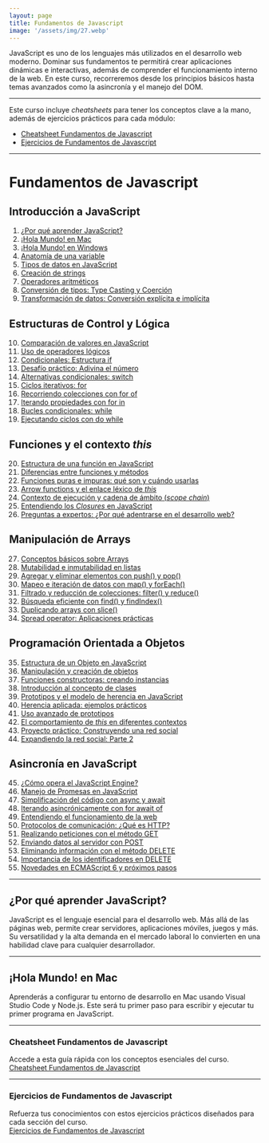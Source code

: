 ```yaml
---
layout: page  
title: Fundamentos de Javascript  
image: '/assets/img/27.webp'  
---
```


JavaScript es uno de los lenguajes más utilizados en el desarrollo web moderno. Dominar sus fundamentos te permitirá crear aplicaciones dinámicas e interactivas, además de comprender el funcionamiento interno de la web. En este curso, recorreremos desde los principios básicos hasta temas avanzados como la asincronía y el manejo del DOM.

***

Este curso incluye *cheatsheets* para tener los conceptos clave a la mano, además de ejercicios prácticos para cada módulo:

* [Cheatsheet Fundamentos de Javascript](https://github.com/emasatodev/javascript-cheatsheet/tree/main/01-fundamentos-javascript)
* [Ejercicios de Fundamentos de Javascript](https://github.com/emasatodev/javascript-ejercicios/tree/main/01-fundamentos-javascript)

***

# Fundamentos de Javascript

## Introducción a JavaScript

1. [¿Por qué aprender JavaScript?](#por-que-aprender-javascript)  
2. [¡Hola Mundo! en Mac](#hola-mundo-en-mac)  
3. [¡Hola Mundo! en Windows](#hola-mundo-en-windows)  
4. [Anatomía de una variable](#anatomia-de-una-variable)  
5. [Tipos de datos en JavaScript](#tipos-de-datos-en-javascript)  
6. [Creación de strings](#creacion-de-strings)  
7. [Operadores aritméticos](#operadores-aritmeticos)  
8. [Conversión de tipos: Type Casting y Coerción](#conversion-de-tipos-type-casting-y-coercion)  
9. [Transformación de datos: Conversión explícita e implícita](#conversion-de-tipos-explicita-e-implicita)  

## Estructuras de Control y Lógica

10. [Comparación de valores en JavaScript](#operadores-de-comparacion)  
11. [Uso de operadores lógicos](#operadores-logicos)  
12. [Condicionales: Estructura if](#ejecucion-condicional-if)  
13. [Desafío práctico: Adivina el número](#ejercicio-adivina-el-numero)  
14. [Alternativas condicionales: switch](#ejecucion-condicional-switch)  
15. [Ciclos iterativos: for](#loop-for)  
16. [Recorriendo colecciones con for of](#loop-for-of)  
17. [Iterando propiedades con for in](#loop-for-in)  
18. [Bucles condicionales: while](#loop-while)  
19. [Ejecutando ciclos con do while](#loop-do-while)  

## Funciones y el contexto *this*

20. [Estructura de una función en JavaScript](#anatomia-de-una-funcion)  
21. [Diferencias entre funciones y métodos](#funciones-vs-metodos)  
22. [Funciones puras e impuras: qué son y cuándo usarlas](#funciones-puras-e-impuras)  
23. [Arrow functions y el enlace léxico de *this*](#arrow-function-y-enlace-lexico)  
24. [Contexto de ejecución y cadena de ámbito (*scope chain*)](#contextos-de-ejecucion-y-scope-chain)  
25. [Entendiendo los *Closures* en JavaScript](#que-es-closure)  
26. [Preguntas a expertos: ¿Por qué adentrarse en el desarrollo web?](#preguntas-a-desarrolladores-senior-por-que-aprender-desarrollo-web)  

## Manipulación de Arrays

27. [Conceptos básicos sobre Arrays](#introduccion-a-arrays)  
28. [Mutabilidad e inmutabilidad en listas](#mutabilidad-e-inmutabilidad-de-arrays)  
29. [Agregar y eliminar elementos con push() y pop()](#modificacion-basica-del-final-con-push-y-pop)  
30. [Mapeo e iteración de datos con map() y forEach()](#iteracion-con-map-y-foreach)  
31. [Filtrado y reducción de colecciones: filter() y reduce()](#filtrado-y-reduccion-con-filter-y-reduce)  
32. [Búsqueda eficiente con find() y findIndex()](#busqueda-de-elementos-con-find-y-findindex)  
33. [Duplicando arrays con slice()](#crear-copias-con-slice)  
34. [Spread operator: Aplicaciones prácticas](#spread-operator-casos-de-uso)  

## Programación Orientada a Objetos

35. [Estructura de un Objeto en JavaScript](#anatomia-de-un-objeto)  
36. [Manipulación y creación de objetos](#trabajando-con-objetos-en-javascript)  
37. [Funciones constructoras: creando instancias](#funcion-constructora)  
38. [Introducción al concepto de clases](#que-es-una-clase)  
39. [Prototipos y el modelo de herencia en JavaScript](#prototipos-y-herencias)  
40. [Herencia aplicada: ejemplos prácticos](#herencia-en-la-practica)  
41. [Uso avanzado de prototipos](#prototipos-en-la-practica)  
42. [El comportamiento de *this* en diferentes contextos](#this-en-javascript)  
43. [Proyecto práctico: Construyendo una red social](#proyecto-crea-una-red-social)  
44. [Expandiendo la red social: Parte 2](#proyecto-crea-una-red-social-parte-2)  

## Asincronía en JavaScript

45. [¿Cómo opera el JavaScript Engine?](#como-funciona-el-javascript-engine)  
46. [Manejo de Promesas en JavaScript](#promesas-en-javascript)  
47. [Simplificación del código con async y await](#usando-async-y-await-en-javascript)  
48. [Iterando asincrónicamente con for await of](#for-await-of)  
49. [Entendiendo el funcionamiento de la web](#como-funciona-la-web)  
50. [Protocolos de comunicación: ¿Qué es HTTP?](#como-funciona-http)  
51. [Realizando peticiones con el método GET](#metodo-get-en-javascript)  
52. [Enviando datos al servidor con POST](#metodo-post-en-javascript)  
53. [Eliminando información con el método DELETE](#metodo-delete-en-javascript)  
54. [Importancia de los identificadores en DELETE](#importancia-del-id-en-el-metodo-delete)  
55. [Novedades en ECMAScript 6 y próximos pasos](#ecmascript-6-y-tus-siguientes-pasos)  

***

## ¿Por qué aprender JavaScript?

JavaScript es el lenguaje esencial para el desarrollo web. Más allá de las páginas web, permite crear servidores, aplicaciones móviles, juegos y más. Su versatilidad y la alta demanda en el mercado laboral lo convierten en una habilidad clave para cualquier desarrollador.

***

## ¡Hola Mundo! en Mac

Aprenderás a configurar tu entorno de desarrollo en Mac usando Visual Studio Code y Node.js. Este será tu primer paso para escribir y ejecutar tu primer programa en JavaScript.

***

### Cheatsheet Fundamentos de Javascript

Accede a esta guía rápida con los conceptos esenciales del curso.  
[Cheatsheet Fundamentos de Javascript](https://github.com/emasatodev/javascript-cheatsheet/tree/main/01-fundamentos-javascript)

***

### Ejercicios de Fundamentos de Javascript

Refuerza tus conocimientos con estos ejercicios prácticos diseñados para cada sección del curso.  
[Ejercicios de Fundamentos de Javascript](https://github.com/emasatodev/javascript-ejercicios/tree/main/01-fundamentos-javascript)
